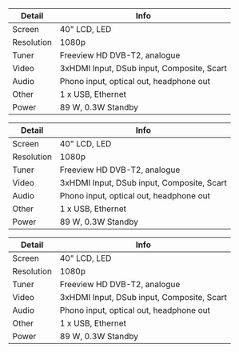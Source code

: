 

Detail | Info
-- | --
Screen | 40" LCD, LED
Resolution | 1080p
Tuner | Freeview HD DVB-T2, analogue
Video | 3xHDMI Input, DSub input, Composite, Scart
Audio | Phono input, optical out, headphone out
Other | 1 x USB, Ethernet
Power | 89 W, 0.3W Standby



| Detail | Info |
| ------ | ---- |
| Screen | 40" LCD, LED |
| Resolution | 1080p |
| Tuner | Freeview HD DVB-T2, analogue |
| Video | 3xHDMI Input, DSub input, Composite, Scart |
| Audio | Phono input, optical out, headphone out |
| Other | 1 x USB, Ethernet |
| Power | 89 W, 0.3W Standby |



Detail     | Info
---------- | ----
Screen     | 40" LCD, LED
Resolution | 1080p
Tuner      | Freeview HD DVB-T2, analogue
Video      | 3xHDMI Input, DSub input, Composite, Scart
Audio      | Phono input, optical out, headphone out
Other      | 1 x USB, Ethernet
Power      | 89 W, 0.3W Standby